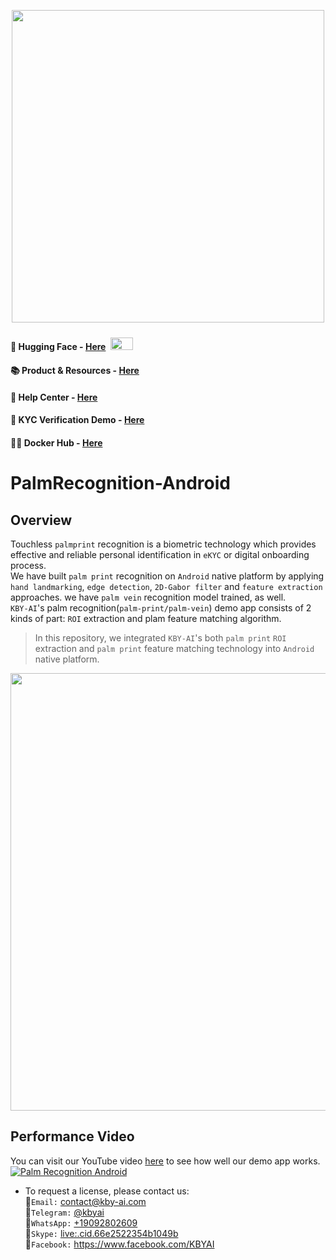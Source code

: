 <p align="center">
  <a href="https://play.google.com/store/apps/dev?id=7086930298279250852" target="_blank">
    <img alt="" src="https://github-production-user-asset-6210df.s3.amazonaws.com/125717930/246971879-8ce757c3-90dc-438d-807f-3f3d29ddc064.png" width=500/>
  </a>  
</p>

#### 🤗 Hugging Face - [Here](https://huggingface.co/kby-ai) <span> <img src="https://github.com/kby-ai/.github/assets/125717930/bcf351c5-8b7a-496e-a8f9-c236eb8ad59e" style="margin: 4px; width: 36px; height: 20px"> <span/>
#### 📚 Product & Resources - [Here](https://github.com/kby-ai/Product)
#### 🛟 Help Center - [Here](https://docs.kby-ai.com)
#### 💼 KYC Verification Demo - [Here](https://github.com/kby-ai/KYC-Verification-Demo-Android)
#### 🙋‍♀️ Docker Hub - [Here](https://hub.docker.com/u/kbyai)

# PalmRecognition-Android

## Overview

Touchless `palmprint` recognition is a biometric technology which provides effective and reliable personal identification in `eKYC` or digital onboarding process.</br>
We have built `palm print` recognition on `Android` native platform by applying `hand landmarking`, `edge detection`, `2D-Gabor filter` and `feature extraction` approaches. we have `palm vein` recognition model trained, as well.</br>
`KBY-AI`'s palm recognition(`palm-print/palm-vein`) demo app consists of 2 kinds of part: `ROI` extraction and plam feature matching algorithm.</br>
> In this repository, we integrated `KBY-AI`'s both `palm print` `ROI` extraction and `palm print` feature matching technology into `Android` native platform.</br>

<p float="left">
  <img src="https://github.com/user-attachments/assets/879d3247-103b-4968-b9d6-86820949bed4" width=700/>
</p>

## Performance Video

You can visit our YouTube video [here](https://www.youtube.com/watch?v=Z8mIbdopAjc) to see how well our demo app works.</br>
[![Palm Recognition Android](https://www.youtube.com/watch?v=Z8mIbdopAjc/0.jpg)](https://www.youtube.com/watch?v=Z8mIbdopAjc)

- To request a license, please contact us:</br>
🧙`Email:` contact@kby-ai.com</br>
🧙`Telegram:` [@kbyai](https://t.me/kbyai)</br>
🧙`WhatsApp:` [+19092802609](https://wa.me/+19092802609)</br>
🧙`Skype:` [live:.cid.66e2522354b1049b](https://join.skype.com/invite/OffY2r1NUFev)</br>
🧙`Facebook:` https://www.facebook.com/KBYAI</br>
